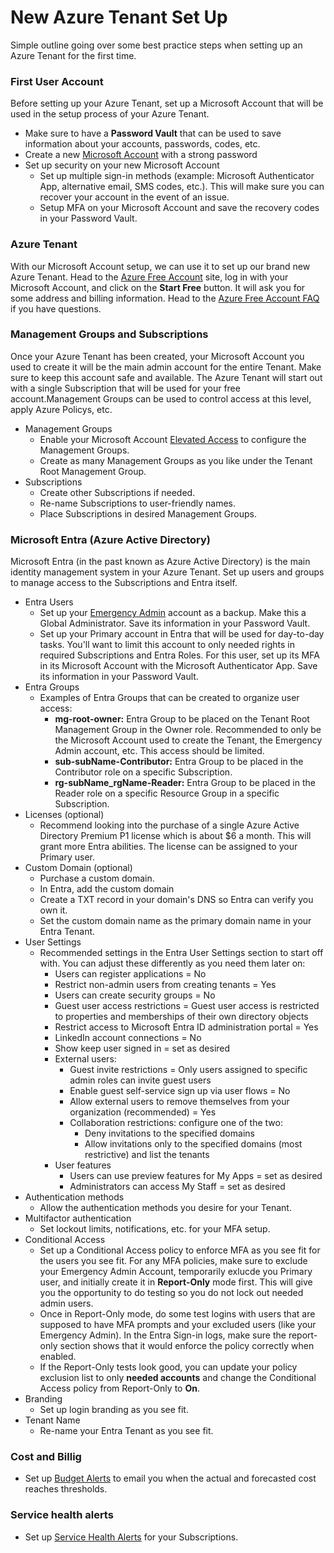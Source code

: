 # New Azure Tenant Set Up

Simple outline going over some best practice steps when setting up an Azure Tenant for the first time. 

### First User Account
Before setting up your Azure Tenant, set up a Microsoft Account that will be used in the setup process of your Azure Tenant. 

 - Make sure to have a **Password Vault** that can be used to save information about your accounts, passwords, codes, etc.
 - Create a new [Microsoft Account](https://account.microsoft.com/account) with a strong password
 - Set up security on your new Microsoft Account
	- Set up multiple sign-in methods (example: Microsoft Authenticator App, alternative email, SMS codes, etc.). This will make sure you can recover your account in the event of an issue. 
	- Setup MFA on your Microsoft Account and save the recovery codes in your Password Vault. 

### Azure Tenant
With our Microsoft Account setup, we can use it to set up our brand new Azure Tenant. Head to the [Azure Free Account](https://azure.microsoft.com/en-in/free/) site, log in with your Microsoft Account, and click on the **Start Free** button. It will ask you for some address and billing information. Head to the [Azure Free Account FAQ](https://azure.microsoft.com/en-us/free/free-account-faq/?azure-portal=true#:~:text=Azure%20free%20account%20FAQ%201%20How%20do%20I,do%20I%20ensure%20that%20I%20won%E2%80%99t%20be%20charged%3F) if you have questions. 


### Management Groups and Subscriptions
Once your Azure Tenant has been created, your Microsoft Account you used to create it will be the main admin account for the entire Tenant. Make sure to keep this account safe and available. The Azure Tenant will start out with a single Subscription that will be used for your free account.Management Groups can be used to control access at this level, apply Azure Policys, etc. 

- Management Groups
	- Enable your Microsoft Account [Elevated Access](https://learn.microsoft.com/en-us/azure/role-based-access-control/elevate-access-global-admin) to configure the Management Groups.
	- Create as many Management Groups as you like under the Tenant Root Management Group. 	
- Subscriptions
	- Create other Subscriptions if needed.
	- Re-name Subscriptions to user-friendly names.
	- Place Subscriptions in desired Management Groups. 

### Microsoft Entra (Azure Active Directory)
Microsoft Entra (in the past known as Azure Active Directory) is the main identity management system in your Azure Tenant. Set up users and groups to manage access to the Subscriptions and Entra itself. 

- Entra Users
	- Set up your [Emergency Admin](https://learn.microsoft.com/en-us/azure/active-directory/roles/security-emergency-access) account as a backup. Make this a Global Administrator. Save its information in your Password Vault. 
	- Set up your Primary account in Entra that will be used for day-to-day tasks. You'll want to limit this account to only needed rights in required Subscriptions and Entra Roles. For this user, set up its MFA in its Microsoft Account with the Microsoft Authenticator App. Save its information in your Password Vault. 
- Entra Groups
	- Examples of Entra Groups that can be created to organize user access:
		- **mg-root-owner:** Entra Group to be placed on the Tenant Root Management Group in the Owner role. Recommended to only be the Microsoft Account used to create the Tenant, the Emergency Admin account, etc. This access should be limited. 
		- **sub-subName-Contributor:** Entra Group to be placed in the Contributor role on a specific Subscription. 
		- **rg-subName_rgName-Reader:** Entra Group to be placed in the Reader role on a specific Resource Group in a specific Subscription. 
- Licenses (optional)
	- Recommend looking into the purchase of a single Azure Active Directory Premium P1 license which is about $6 a month. This will grant more Entra abilities. The license can be assigned to your Primary user. 
- Custom Domain (optional)
	- Purchase a custom domain.
	- In Entra, add the custom domain
	- Create a TXT record in your domain's DNS so Entra can verify you own it. 
	- Set the custom domain name as the primary domain name in your Entra Tenant. 
- User Settings
	- Recommended settings in the Entra User Settings section to start off with. You can adjust these differently as you need them later on:
		- Users can register applications = No
		- Restrict non-admin users from creating tenants  = Yes
		- Users can create security groups = No
		- Guest user access restrictions = Guest user access is restricted to properties and memberships of their own directory objects
		- Restrict access to Microsoft Entra ID administration portal  = Yes
		- LinkedIn account connections = No
		- Show keep user signed in = set as desired
		- External users:
			- Guest invite restrictions = Only users assigned to specific admin roles can invite guest users
			- Enable guest self-service sign up via user flows = No
			- Allow external users to remove themselves from your organization (recommended) = Yes
			-  Collaboration restrictions: configure one of the two:
				- Deny invitations to the specified domains
				- Allow invitations only to the specified domains (most restrictive) and list the tenants
		- User features
			- Users can use preview features for My Apps = set as desired
			- Administrators can access My Staff = set as desired
- Authentication methods
	- Allow the authentication methods you desire for your Tenant. 
- Multifactor authentication
	- Set lockout limits, notifications, etc. for your MFA setup. 
- Conditional Access
	- Set up a Conditional Access policy to enforce MFA as you see fit for the users you see fit. For any MFA policies, make sure to exclude your Emergency Admin Account, temporarily exlucde you Primary user, and initially create it in **Report-Only** mode first. This will give you the opportunity to do testing so you do not lock out needed admin users. 
	- Once in Report-Only mode, do some test logins with users that are supposed to have MFA prompts and your excluded users (like your Emergency Admin). In the Entra Sign-in logs, make sure the report-only section shows that it would enforce the policy correctly when enabled. 
	- If the Report-Only tests look good, you can update your policy exclusion list to only **needed accounts** and change the Conditional Access policy from Report-Only to **On**. 
- Branding
	- Set up login branding as you see fit. 
- Tenant Name
	- Re-name your Entra Tenant as you see fit. 

### Cost and Billig

- Set up [Budget Alerts](https://github.com/CityHallin/public/blob/main/resources/azure/cost/setup_budget_alert.md) to email you when the actual and forecasted cost reaches thresholds. 

### Service health alerts

- Set up [Service Health Alerts](https://learn.microsoft.com/en-us/azure/service-health/alerts-activity-log-service-notifications-portal) for your Subscriptions. 
